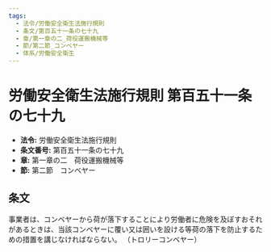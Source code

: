 ```yaml
---
tags:
  - 法令/労働安全衛生法施行規則
  - 条文/第百五十一条の七十九
  - 章/第一章の二_荷役運搬機械等
  - 節/第二節_コンベヤー
  - 体系/労働安全衛生
---
```

# 労働安全衛生法施行規則 第百五十一条の七十九

- **法令:** 労働安全衛生法施行規則
- **条文番号:** 第百五十一条の七十九
- **章:** 第一章の二　荷役運搬機械等
- **節:** 第二節　コンベヤー

## 条文
事業者は、コンベヤーから荷が落下することにより労働者に危険を及ぼすおそれがあるときは、当該コンベヤーに覆い又は囲いを設ける等荷の落下を防止するための措置を講じなければならない。
（トロリーコンベヤー）

